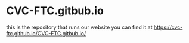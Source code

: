# CVC-FTC.gitbub.io
this is the repository that runs our website
you can find it at https://cvc-ftc.github.io/CVC-FTC.gitbub.io/ 
